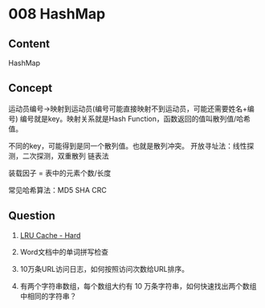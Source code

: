 # 008 HashMap

## Content

HashMap

## Concept

运动员编号->映射到运动员(编号可能直接映射不到运动员，可能还需要姓名+编号) 编号就是key。映射关系就是Hash Function，函数返回的值叫散列值/哈希值。

不同的key，可能得到是同一个散列值。也就是散列冲突。
开放寻址法：线性探测，二次探测，双重散列
链表法

装载因子 = 表中的元素个数/长度

常见哈希算法：MD5 SHA CRC

## Question

1. [LRU Cache - Hard](https://leetcode.com/problems/lru-cache/)

2. Word文档中的单词拼写检查

3. 10万条URL访问日志，如何按照访问次数给URL排序。

4. 有两个字符串数组，每个数组大约有 10 万条字符串，如何快速找出两个数组中相同的字符串？